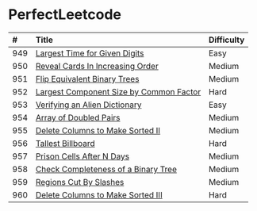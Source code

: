 # PerfectLeetcode

|  \#  | Title | Difficulty
| :--- | :--- | :---
| 949  | [Largest Time for Given Digits](./solutions/python/0949.py) | Easy
| 950  | [Reveal Cards In Increasing Order](./solutions/python/0950.py) | Medium
| 951  | [Flip Equivalent Binary Trees](./solutions/python/0951.py) | Medium
| 952  | [Largest Component Size by Common Factor](./solutions/python/0952.py) | Hard
| 953  | [Verifying an Alien Dictionary](./solutions/python/0953.py) | Easy
| 954  | [Array of Doubled Pairs](./solutions/python/0954.py) | Medium
| 955  | [Delete Columns to Make Sorted II](./solutions/python/0955.py) | Medium
| 956  | [Tallest Billboard](./solutions/python/0956.py) | Hard
| 957  | [Prison Cells After N Days](./solutions/python/0957.py) | Medium
| 958  | [Check Completeness of a Binary Tree](./solutions/python/0958.py) | Medium
| 959  | [Regions Cut By Slashes](./solutions/python/0959.py) | Medium
| 960  | [Delete Columns to Make Sorted III](./solutions/python/0960.py) | Hard